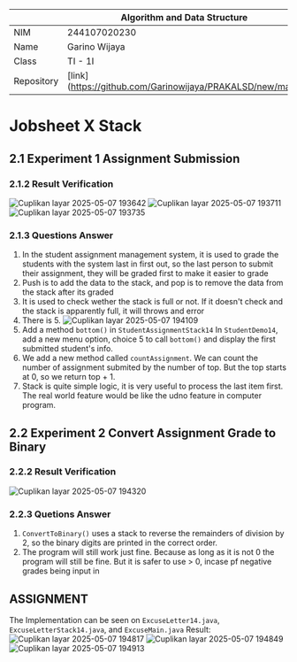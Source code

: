 |  | Algorithm and Data Structure |
|--|--|
| NIM | 244107020230 |
| Name |Garino Wijaya|
| Class | TI - 1I |
| Repository | [link] (https://github.com/Garinowijaya/PRAKALSD/new/main) |

# Jobsheet X Stack

## 2.1 Experiment 1 Assignment Submission
### 2.1.2 Result Verification
![Cuplikan layar 2025-05-07 193642](https://github.com/user-attachments/assets/4cd107c3-1990-4c65-b78b-a0db625a207d)
![Cuplikan layar 2025-05-07 193711](https://github.com/user-attachments/assets/38033f7e-9ddd-48b8-b101-4576d34a51ab)
![Cuplikan layar 2025-05-07 193735](https://github.com/user-attachments/assets/85f33e6c-f247-41e6-85dc-932a8517b7f4)


### 2.1.3 Questions Answer
1. In the student assignment management system, it is used to grade the students with the system last in first out, so the last person to submit their assignment, they will be graded first to make it easier to grade
2. Push is to add the data to the stack, and pop is to remove the data from the stack after its graded
3. It is used to check wether the stack is full or not. If it doesn't check and the stack is apparently full, it will throws and error
4. There is 5. ![Cuplikan layar 2025-05-07 194109](https://github.com/user-attachments/assets/59f9a01a-4aa4-4f95-9366-71a97f40b8df)
5. Add a method `bottom()` in `StudentAssignmentStack14` In `StudentDemo14`, add a new menu option, choice 5 to call `bottom()` and display the first submitted student's info.
6. We add a new method called `countAssignment`. We can count the number of assignment submited by the number of top. But the top starts at 0, so we return top + 1.
7. Stack is quite simple logic, it is very useful to process the last item first. The real world feature would be like the udno feature in computer program.
## 2.2 Experiment 2 Convert Assignment Grade to Binary
### 2.2.2 Result Verification
![Cuplikan layar 2025-05-07 194320](https://github.com/user-attachments/assets/8c080ecc-af3e-4df2-a19d-381ccd7065aa)

### 2.2.3 Quetions Answer
1. `ConvertToBinary()` uses a stack to reverse the remainders of division by 2, so the binary digits are printed in the correct order.
2. The program will still work just fine. Because as long as it is not 0 the program will still be fine. But it is safer to use  > 0, incase pf negative grades being input in

## ASSIGNMENT
The Implementation can be seen on `ExcuseLetter14.java`, `ExcuseLetterStack14.java`, and `ExcuseMain.java`
Result: 
![Cuplikan layar 2025-05-07 194817](https://github.com/user-attachments/assets/a37b97ce-d2d4-42e2-875f-97623dea4cae)
![Cuplikan layar 2025-05-07 194849](https://github.com/user-attachments/assets/713ccf4a-9f69-4d9b-812f-53cc975fc297)
![Cuplikan layar 2025-05-07 194913](https://github.com/user-attachments/assets/2c1ebbd9-dde6-45b5-a08b-092cc0bf685e)
